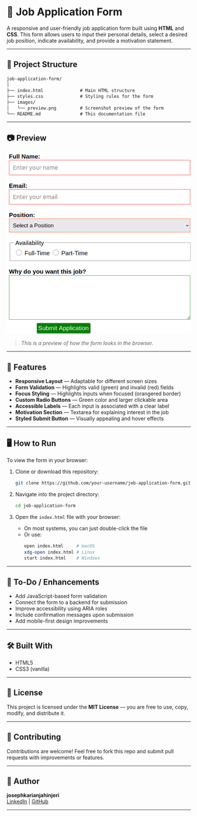 # 💼 Job Application Form

A responsive and user-friendly job application form built using **HTML** and **CSS**. This form allows users to input their personal details, select a desired job position, indicate availability, and provide a motivation statement.

---

## 📁 Project Structure

```
job-application-form/
│
├── index.html              # Main HTML structure
├── styles.css              # Styling rules for the form
├── images/
│   └── preview.png         # Screenshot preview of the form
└── README.md               # This documentation file
```

---

## 📷 Preview

![Form Preview](images/preview.png)

> _This is a preview of how the form looks in the browser._

---

## 🌟 Features

- **Responsive Layout** — Adaptable for different screen sizes
- **Form Validation** — Highlights valid (green) and invalid (red) fields
- **Focus Styling** — Highlights inputs when focused (orangered border)
- **Custom Radio Buttons** — Green color and larger clickable area
- **Accessible Labels** — Each input is associated with a clear label
- **Motivation Section** — Textarea for explaining interest in the job
- **Styled Submit Button** — Visually appealing and hover effects

---

## 🖥️ How to Run

To view the form in your browser:

1. Clone or download this repository:
   ```bash
   git clone https://github.com/your-username/job-application-form.git
   ```

2. Navigate into the project directory:
   ```bash
   cd job-application-form
   ```

3. Open the `index.html` file with your browser:
   - On most systems, you can just double-click the file
   - Or use:
     ```bash
     open index.html     # macOS
     xdg-open index.html # Linux
     start index.html    # Windows
     ```

---

## 🔧 To-Do / Enhancements

- Add JavaScript-based form validation
- Connect the form to a backend for submission
- Improve accessibility using ARIA roles
- Include confirmation messages upon submission
- Add mobile-first design improvements

---

## 🛠️ Built With

- HTML5
- CSS3 (vanilla)

---

## 📄 License

This project is licensed under the **MIT License** — you are free to use, copy, modify, and distribute it.

---

## 🤝 Contributing

Contributions are welcome! Feel free to fork this repo and submit pull requests with improvements or features.

---

## 🙋 Author

**josephkarianjahinjeri**  
[LinkedIn](https://www.linkedin.com) | [GitHub](https://github.com)

---
